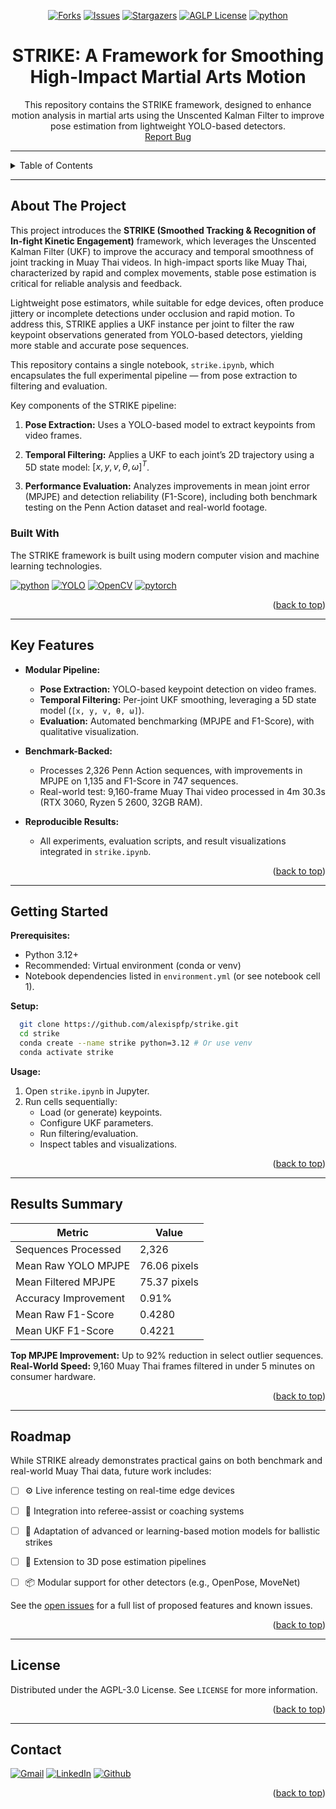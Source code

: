<div id="readme-top" align="center">

[![Forks][forks-shield]][forks-url]
[![Issues][issues-shield]][issues-url]
[![Stargazers][stars-shield]][stars-url]
[![AGLP License][license-shield]][license-url]
[![python][python]][python-url]

</div>

<div>
<h1 align="center">STRIKE: A Framework for Smoothing High-Impact Martial Arts Motion</h1>

  <p align="center">
    This repository contains the STRIKE framework, designed to enhance motion analysis in martial arts using the Unscented Kalman Filter to improve pose estimation from lightweight YOLO-based detectors.
    <br />
    <a href="https://github.com/alexispfp/strike/issues">Report Bug</a>
  </p>
</div>

---

<details>
  <summary>Table of Contents</summary>
  <ol>
    <li>
      <a href="#about-the-project">About The Project</a>
      <ul>
        <li><a href="#built-with">Built With</a></li>
      </ul>
    </li>
    <li>
      <a href="#key-features">Key Features</a>
    </li>
    <li><a href="#getting-started">Getting Started</a></li>
    <li><a href="#results-summary">Results Summary</a></li>
    <li><a href="#roadmap">Roadmap</a></li>
    <li><a href="#contributing">Contributing</a></li>
    <li><a href="#license">License</a></li>
    <li><a href="#contact">Contact</a></li>
  </ol>
</details>

---

## About The Project

This project introduces the **STRIKE (Smoothed Tracking & Recognition of In-fight Kinetic Engagement)** framework, which leverages the Unscented Kalman Filter (UKF) to improve the accuracy and temporal smoothness of joint tracking in Muay Thai videos. In high-impact sports like Muay Thai, characterized by rapid and complex movements, stable pose estimation is critical for reliable analysis and feedback.

Lightweight pose estimators, while suitable for edge devices, often produce jittery or incomplete detections under occlusion and rapid motion. To address this, STRIKE applies a UKF instance per joint to filter the raw keypoint observations generated from YOLO-based detectors, yielding more stable and accurate pose sequences.

This repository contains a single notebook, `strike.ipynb`, which encapsulates the full experimental pipeline — from pose extraction to filtering and evaluation.

Key components of the STRIKE pipeline:

  1. **Pose Extraction:** Uses a YOLO-based model to extract keypoints from video frames.

  2. **Temporal Filtering:** Applies a UKF to each joint’s 2D trajectory using a 5D state model: $[x, y, v, \theta, \omega]^T$.

  3. **Performance Evaluation:** Analyzes improvements in mean joint error (MPJPE) and detection reliability (F1-Score), including both benchmark testing on the Penn Action dataset and real-world footage.

### Built With

The STRIKE framework is built using modern computer vision and machine learning technologies.

[![python][python2]][python-url]
[![YOLO][yolo]][yolo-url]
[![OpenCV][opencv]][opencv-url]
[![pytorch][pytorch]][pytorch-url]

<p align="right">(<a href="#readme-top">back to top</a>)</p>

---

## Key Features

- **Modular Pipeline:**  
  - **Pose Extraction:** YOLO-based keypoint detection on video frames.
  - **Temporal Filtering:** Per-joint UKF smoothing, leveraging a 5D state model (`[x, y, v, θ, ω]`).
  - **Evaluation:** Automated benchmarking (MPJPE and F1-Score), with qualitative visualization.

- **Benchmark-Backed:**  
  - Processes 2,326 Penn Action sequences, with improvements in MPJPE on 1,135 and F1-Score in 747 sequences.
  - Real-world test: 9,160-frame Muay Thai video processed in 4m 30.3s (RTX 3060, Ryzen 5 2600, 32GB RAM).

- **Reproducible Results:**  
  - All experiments, evaluation scripts, and result visualizations integrated in `strike.ipynb`.

<p align="right">(<a href="#readme-top">back to top</a>)</p>

---

## Getting Started

**Prerequisites:**
- Python 3.12+
- Recommended: Virtual environment (conda or venv)
- Notebook dependencies listed in `environment.yml` (or see notebook cell 1).

**Setup:**
```sh
  git clone https://github.com/alexispfp/strike.git
  cd strike
  conda create --name strike python=3.12 # Or use venv
  conda activate strike
```

**Usage:**
1. Open `strike.ipynb` in Jupyter.
2. Run cells sequentially:
   - Load (or generate) keypoints.
   - Configure UKF parameters.
   - Run filtering/evaluation.
   - Inspect tables and visualizations.


<p align="right">(<a href="#readme-top">back to top</a>)</p>

---

## Results Summary

| Metric               | Value                |
|----------------------|---------------------|
| Sequences Processed  | 2,326               |
| Mean Raw YOLO MPJPE  | 76.06 pixels        |
| Mean Filtered MPJPE  | 75.37 pixels        |
| Accuracy Improvement | 0.91%               |
| Mean Raw F1-Score    | 0.4280              |
| Mean UKF F1-Score    | 0.4221              |

**Top MPJPE Improvement:** Up to 92% reduction in select outlier sequences.  
**Real-World Speed:** 9,160 Muay Thai frames filtered in under 5 minutes on consumer hardware.


<p align="right">(<a href="#readme-top">back to top</a>)</p>

---

## Roadmap

While STRIKE already demonstrates practical gains on both benchmark and real-world Muay Thai data, future work includes:

 - [ ] ⚙️ Live inference testing on real-time edge devices

 - [ ] 🤖 Integration into referee-assist or coaching systems

 - [ ] 🚀 Adaptation of advanced or learning-based motion models for ballistic strikes

 - [ ] 🦿 Extension to 3D pose estimation pipelines

 - [ ] 📦 Modular support for other detectors (e.g., OpenPose, MoveNet)

See the [open issues](https://github.com/alexispfp/strike/issues) for a full list of proposed features and known issues.

<p align="right">(<a href="#readme-top">back to top</a>)</p>

---

## License

Distributed under the AGPL-3.0 License. See `LICENSE` for more information.

<p align="right">(<a href="#readme-top">back to top</a>)</p>

---

## Contact

[![Gmail][mail-shield]][mail-url]
[![LinkedIn][linkedin-shield]][linkedin-url]
[![Github][git]][git-url]


<p align="right">(<a href="#readme-top">back to top</a>)</p>

<!-- MARKDOWN LINKS & IMAGES -->
[forks-shield]: https://img.shields.io/github/forks/alexispfp/strike.svg?style=for-the-badge
[forks-url]: https://github.com/alexispfp/strike/network/members
[stars-shield]: https://img.shields.io/github/stars/alexispfp/strike.svg?style=for-the-badge&color=yellow
[stars-url]: https://github.com/alexispfp/strike/stargazers
[issues-shield]: https://img.shields.io/github/issues/alexispfp/strike.svg?style=for-the-badge
[issues-url]: https://github.com/alexispfp/strike/issues
[license-shield]: https://img.shields.io/github/license/alexispfp/strike.svg?style=for-the-badge
[license-url]: https://github.com/alexispfp/strike/blob/main/LICENSE
[linkedin-shield]: https://img.shields.io/badge/-LinkedIn-black.svg?style=for-the-badge&logo=linkedin&colorB=555
[linkedin-url]: https://linkedin.com/in/alexis-p-p-72b733189/
[mail-shield]: https://img.shields.io/badge/Gmail-D14836?style=for-the-badge&logo=gmail&logoColor=white
[mail-url]: mailto:alicepfp@labnet.nce.ufrj.br
[python]: https://img.shields.io/badge/python-gray?style=for-the-badge&logo=python&logoColor=white&labelColor=blue
[python-url]: https://www.python.org
[python2]: https://img.shields.io/badge/Python-FFD43B?style=for-the-badge&logo=python&logoColor=blue
[pytorch]: https://img.shields.io/badge/PyTorch-EE4C2C?style=for-the-badge&logo=pytorch&logoColor=white
[pytorch-url]: https://pytorch.org
[yolo]: https://img.shields.io/badge/YOLO_Pose-8E75B2?style=for-the-badge&logo=googlegemini&logoColor=white
[yolo-url]: https://docs.ultralytics.com/pt/tasks/pose/
[git]: https://img.shields.io/badge/GitHub-100000?style=for-the-badge&logo=github&logoColor=white
[git-url]: https://github.com/alexispfp
[opencv]: https://img.shields.io/badge/OpenCV-purple?style=for-the-badge&logo=opencv&logoColor=white
[opencv-url]: https://opencv.org
